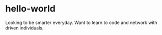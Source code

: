 # hello-world
Looking to be smarter everyday. Want to learn to code and network with driven individuals. 
